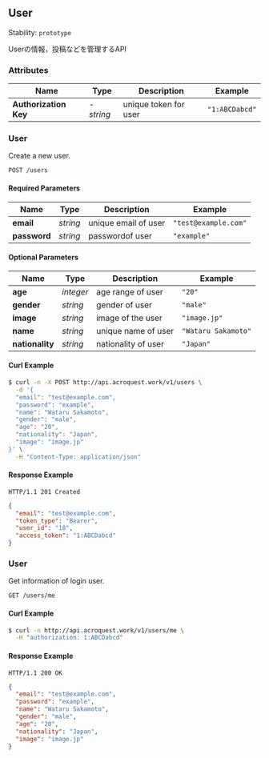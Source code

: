 
## <a name="resource-user">User</a>

Stability: `prototype`

Userの情報，投稿などを管理するAPI

### Attributes

| Name | Type | Description | Example |
| ------- | ------- | ------- | ------- |
| **Authorization Key** | *-string* | unique token for user | `"1:ABCDabcd"` |

### <a name="link-POST-user-/users">User </a>

Create a new user.

```
POST /users
```

#### Required Parameters

| Name | Type | Description | Example |
| ------- | ------- | ------- | ------- |
| **email** | *string* | unique email of user | `"test@example.com"` |
| **password** | *string* | passwordof user | `"example"` |


#### Optional Parameters

| Name | Type | Description | Example |
| ------- | ------- | ------- | ------- |
| **age** | *integer* | age range of user | `"20"` |
| **gender** | *string* | gender of user | `"male"` |
| **image** | *string* | image of the user | `"image.jp"` |
| **name** | *string* | unique name of user | `"Wataru Sakamoto"` |
| **nationality** | *string* | nationality of user | `"Japan"` |


#### Curl Example

```bash
$ curl -n -X POST http://api.acroquest.work/v1/users \
  -d '{
  "email": "test@example.com",
  "password": "example",
  "name": "Wataru Sakamoto",
  "gender": "male",
  "age": "20",
  "nationality": "Japan",
  "image": "image.jp"
}' \
  -H "Content-Type: application/json"
```


#### Response Example

```
HTTP/1.1 201 Created
```

```json
{
  "email": "test@example.com",
  "token_type": "Bearer",
  "user_id": "18",
  "access_token": "1:ABCDabcd"
}
```

### <a name="link-GET-user-/users/me">User </a>

Get information of login user.

```
GET /users/me
```


#### Curl Example

```bash
$ curl -n http://api.acroquest.work/v1/users/me \
  -H "authorization: 1:ABCDabcd"
```


#### Response Example

```
HTTP/1.1 200 OK
```

```json
{
  "email": "test@example.com",
  "password": "example",
  "name": "Wataru Sakamoto",
  "gender": "male",
  "age": "20",
  "nationality": "Japan",
  "image": "image.jp"
}
```



